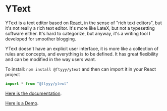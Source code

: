 # YText

YText is a text editor based on [React](https://reactjs.org/), in the sense of "rich text editors", but it's not really a rich text editor. It's more like LateX, but not a typesetting software either. It's hard to categorize, but anyway, it's a writing tool I developed for smoother blogging. 

YText doesn't have an explicit user interface, it is more like a collection of rules and concepts, and everything is to be defined. It has great flexibility and can be modified in the way users want. 

To install:
```npm install @ftyyy/ytext```
and then can import it in your React project 
```javascript
import * from "@ftyyy/ytext"
```

[Here is the documentation](https://fftyyy.github.io/YText/docs/prologue/introduction/).

[Here is a Demo](https://fftyyy.github.io/YText/example/).

